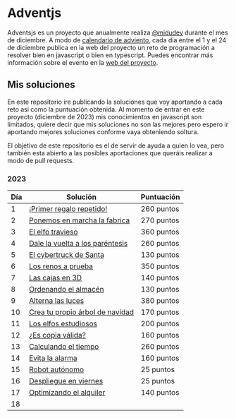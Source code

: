 # Adventjs

Adventsjs es un proyecto que anualmente realiza [@midudev](https://midu.dev/) durante el mes de diciembre. A modo de [calendario de adviento](https://es.wikipedia.org/wiki/Calendario_de_Adviento), cada día entre el 1 y el 24 de diciembre publica en la web del proyecto un reto de programación a resolver bien en javascript o bien en typescript. Puedes encontrar más información sobre el evento en la [web del proyecto](https://adventjs.dev/es).

## Mis soluciones

En este repositorio ire publicando la soluciones que voy aportando a cada reto asi como la puntuación obtenida. Al momento de entrar en este proyecto (diciembre de 2023) mis conocimientos en javascript son limitados, quiere decir que mis soluciones no son las mejores pero espero ir aportando mejores soluciones conforme vaya obteniendo soltura.

El objetivo de este repositorio es el de servir de ayuda a quien lo vea, pero también esta abierto a las posibles aportaciones que queráis realizar a modo de pull requests. 

### 2023

| Día | Solución | Puntuación |
|-----|----------|------------|
| 1   | [¡Primer regalo repetido!](https://github.com/miguelex/adventjs/tree/main/d%C3%ADa%201) | 260 puntos |
| 2   | [Ponemos en marcha la fabrica](https://github.com/miguelex/adventjs/tree/main/d%C3%ADa%202) | 270 puntos|
| 3   | [El elfo travieso](https://github.com/miguelex/adventjs/tree/main/d%C3%ADa%203) | 360 puntos|
| 4   | [Dale la vuelta a los paréntesis](https://github.com/miguelex/adventjs/tree/main/d%C3%ADa%204) | 260 puntos|
| 5   | [El cybertruck de Santa ](https://github.com/miguelex/adventjs/tree/main/d%C3%ADa%205) | 130 puntos|
| 6   | [Los renos a prueba](https://github.com/miguelex/adventjs/tree/main/d%C3%ADa%206) | 350 puntos|
| 7   | [Las cajas en 3D](https://github.com/miguelex/adventjs/tree/main/d%C3%ADa%207) | 140 puntos|
| 8   | [Ordenando el almacén](https://github.com/miguelex/adventjs/tree/main/d%C3%ADa%208) | 130 puntos|
| 9   | [Alterna las luces](https://github.com/miguelex/adventjs/tree/main/d%C3%ADa%209) | 380 puntos|
| 10   | [Crea tu propio árbol de navidad](https://github.com/miguelex/adventjs/tree/main/d%C3%ADa%2010) | 170 puntos|
| 11   | [Los elfos estudiosos](https://github.com/miguelex/adventjs/tree/main/d%C3%ADa%2011)| 200 puntos|
| 12   | [¿Es copia válida?](https://github.com/miguelex/adventjs/tree/main/d%C3%ADa%2012)| 160 puntos|
| 13   | [Calculando el tiempo](https://github.com/miguelex/adventjs/tree/main/d%C3%ADa%2013) | 260 puntos|
| 14   | [Evita la alarma](https://github.com/miguelex/adventjs/tree/main/d%C3%ADa%2014)| 160 puntos|
| 15   | [Robot autónomo](https://github.com/miguelex/adventjs/tree/main/d%C3%ADa%2015) | 25 puntos|
| 16   |  [Despliegue en viernes](https://github.com/miguelex/adventjs/tree/main/d%C3%ADa%2016) | 25 puntos|
| 17   | [Optimizando el alquiler](https://github.com/miguelex/adventjs/tree/main/d%C3%ADa%2017) | 140 puntos|
| 18   | | |


